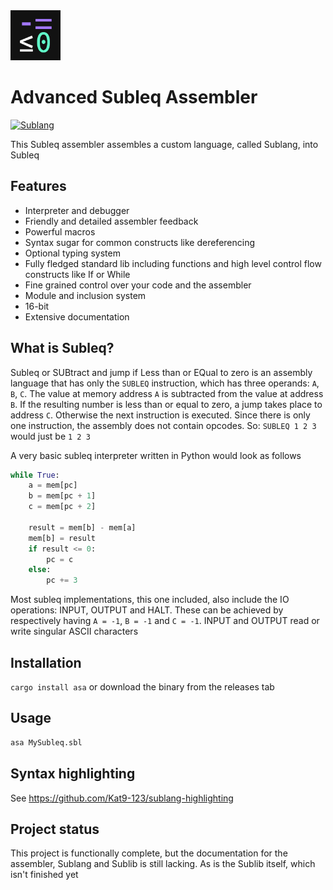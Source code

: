 <img src="logo.png" width="80"/>


# Advanced Subleq Assembler
[![Sublang](https://img.shields.io/badge/Sublang-documentation-blue)](https://github.com/Kat9-123/asa/blob/master/Sublang.md)


This Subleq assembler assembles a custom language, called Sublang, into Subleq


## Features
* Interpreter and debugger
* Friendly and detailed assembler feedback
* Powerful macros
* Syntax sugar for common constructs like dereferencing
* Optional typing system
* Fully fledged standard lib including functions and high level control flow constructs like If or While
* Fine grained control over your code and the assembler
* Module and inclusion system
* 16-bit
* Extensive documentation

## What is Subleq?
Subleq or SUBtract and jump if Less than or EQual to zero is an assembly language that has only the `SUBLEQ` instruction, which has three operands: `A`, `B`, `C`.
The value at memory address `A` is subtracted from the value at address `B`. If the resulting number is less than or equal to zero, a jump takes place to address `C`. Otherwise the next instruction is executed.
Since there is only one instruction, the assembly does not contain opcodes.
So: 
`SUBLEQ 1 2 3`
would just be
`1 2 3`

A very basic subleq interpreter written in Python would look as follows
```Python
while True:
    a = mem[pc]
    b = mem[pc + 1]
    c = mem[pc + 2]

    result = mem[b] - mem[a]
    mem[b] = result
    if result <= 0:
        pc = c
    else:
        pc += 3
```
Most subleq implementations, this one included, also include the IO operations: INPUT, OUTPUT and HALT.
These can be achieved by respectively having `A = -1`, `B = -1` and `C = -1`. INPUT and OUTPUT read or write singular ASCII characters


## Installation
`cargo install asa` or download the binary from the releases tab

## Usage
```bash
asa MySubleq.sbl
```

## Syntax highlighting
See https://github.com/Kat9-123/sublang-highlighting

## Project status
This project is functionally complete, but the documentation for the assembler, Sublang and Sublib is still lacking. As is the Sublib itself, which isn't finished yet


